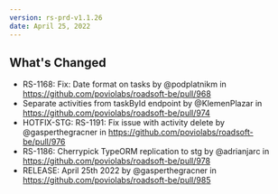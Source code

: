 ```yaml
---
version: rs-prd-v1.1.26
date: April 25, 2022
---
```


## What's Changed
* RS-1168: Fix: Date format on tasks by @podplatnikm in https://github.com/poviolabs/roadsoft-be/pull/968
* Separate activities from taskById endpoint by @KlemenPlazar in https://github.com/poviolabs/roadsoft-be/pull/974
* HOTFIX-STG: RS-1191: Fix issue with activity delete by @gasperthegracner in https://github.com/poviolabs/roadsoft-be/pull/976
* RS-1186: Cherrypick TypeORM replication to stg by @adrianjarc in https://github.com/poviolabs/roadsoft-be/pull/978
* RELEASE: April 25th 2022 by @gasperthegracner in https://github.com/poviolabs/roadsoft-be/pull/985